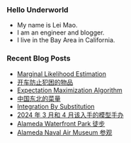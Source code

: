 ### Hello Underworld

- My name is Lei Mao.
- I am an engineer and blogger.
- I live in the Bay Area in California.


### Recent Blog Posts

<!-- BLOG-POST-LIST:START -->
- [Marginal Likelihood Estimation](https://leimao.github.io/blog/Marginal-Likelihood-Estimation/)
- [开车防止犯困的物品](https://leimao.github.io/essay/%E5%BC%80%E8%BD%A6%E9%98%B2%E6%AD%A2%E7%8A%AF%E5%9B%B0%E7%9A%84%E7%89%A9%E5%93%81/)
- [Expectation Maximization Algorithm](https://leimao.github.io/blog/Expectation-Maximization-Algorithm/)
- [中国东北的菜量](https://leimao.github.io/essay/%E4%B8%AD%E5%9B%BD%E4%B8%9C%E5%8C%97%E7%9A%84%E8%8F%9C%E9%87%8F/)
- [Integration By Substitution](https://leimao.github.io/blog/Integration-By-Substitution/)
- [2024 年 3 月和 4 月该入手的模型手办](https://leimao.github.io/essay/2024%E5%B9%B43%E6%9C%88%E5%92%8C4%E6%9C%88%E8%AF%A5%E5%85%A5%E6%89%8B%E7%9A%84%E6%A8%A1%E5%9E%8B%E6%89%8B%E5%8A%9E/)
- [Alameda Waterfront Park 徒步](https://leimao.github.io/life/Alameda-Waterfront-Park/)
- [Alameda Naval Air Museum 参观](https://leimao.github.io/life/Alameda-Naval-Air-Museum/)
<!-- BLOG-POST-LIST:END -->
